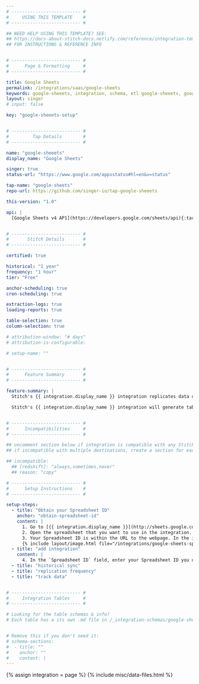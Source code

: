```yaml
---
# -------------------------- #
#     USING THIS TEMPLATE    #
# -------------------------- #

## NEED HELP USING THIS TEMPLATE? SEE:
## https://docs-about-stitch-docs.netlify.com/reference/integration-templates/saas/
## FOR INSTRUCTIONS & REFERENCE INFO


# -------------------------- #
#      Page & Formatting     #
# -------------------------- #

title: Google Sheets
permalink: /integrations/saas/google-sheets
keywords: google-sheeets, integration, schema, etl google-sheeets, google-sheeets etl, google-sheeets schema
layout: singer
# input: false

key: "google-sheeets-setup"


# -------------------------- #
#         Tap Details        #
# -------------------------- #

name: "google-sheeets"
display_name: "Google Sheets"

singer: true
status-url: "https://www.google.com/appsstatus#hl=en&v=status"

tap-name: "google-sheets"
repo-url: https://github.com/singer-io/tap-google-sheeets

this-version: "1.0"

api: |
  [Google Sheets v4 AP1](https://developers.google.com/sheets/api){:target="new"}


# -------------------------- #
#       Stitch Details       #
# -------------------------- #

certified: true 

historical: "1 year"
frequency: "1 hour"
tier: "Free"

anchor-scheduling: true
cron-scheduling: true

extraction-logs: true
loading-reports: true

table-selection: true
column-selection: true

# attribution-window: "# days"
# attribution-is-configurable: 

# setup-name: ""


# -------------------------- #
#      Feature Summary       #
# -------------------------- #

feature-summary: |
  Stitch's {{ integration.display_name }} integration replicates data using the {{ integration.api | flatify | strip }}. Refer to the [Schema](#schema) section for a list of objects available for replication.

  Stitch's {{ integration.display_name }} integration will generate tables containing data related to metadata and the individual sheets within a spreadsheet. Currently, the Stitch {{ integration.display_name }} integration replicates one spreadsheet at a time. To replicate another spreadsheet, you will need to create another {{ integration.display_name }} integration.


# -------------------------- #
#      Incompatibilities     #
# -------------------------- #

## uncomment section below if integration is compatible with any Stitch destinations
## if incompatible with multiple destinations, create a section for each destination

## incompatible:
  ## [redshift]: "always,sometimes,never"
  ## reason: "copy" 

# -------------------------- #
#      Setup Instructions    #
# -------------------------- #

setup-steps:
  - title: "Obtain your Spreadsheet ID"
    anchor: "obtain-spreadsheet-id"
    content: |
      1. Go to [{{ integration.display_name }}](http://sheets.google.com){:target="new"} and log into the Google account associated with the spreadsheet you are looking to integrate.
      2. Open the spreadsheet that you want to use in the integration.
      3. Your Spreadsheet ID is within the URL to the webpage. In the image below, the portion of the URL within the blue box is the Spreadsheet ID. Keep this readily available to continue with the integration.
      {% include layout/image.html file="/integrations/google-sheets-spreadsheet-id.png" alt="Google Sheets URL containing the Spreadsheet ID." enlarge=true max-width="850" %}
  - title: "add integration"
    content: |
      4. In the `Spreadsheet ID` field, enter your Spreadsheet ID you obtained from the [previous step](#obtain-spreadsheet-id). Please note that to integrate another spreadsheet, you'll need to repeat these steps over again with another {{ integration.display_name }} integration.
  - title: "historical sync"
  - title: "replication frequency"
  - title: "track data"


# -------------------------- #
#     Integration Tables     #
# -------------------------- #

# Looking for the table schemas & info?
# Each table has a its own .md file in /_integration-schemas/google-sheeets


# Remove this if you don't need it:
# schema-sections:
#  - title: ""
#    anchor: ""
#    content: |
---
```

{% assign integration = page %}
{% include misc/data-files.html %}